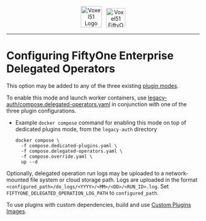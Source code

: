 <!-- markdownlint-disable no-inline-html line-length -->
<!-- markdownlint-disable-next-line first-line-heading -->
<div align="center">
<p align="center">

<img alt="Voxel51 Logo" src="https://user-images.githubusercontent.com/25985824/106288517-2422e000-6216-11eb-871d-26ad2e7b1e59.png" height="55px"> &nbsp;
<img alt="Voxel51 FiftyOne" src="https://user-images.githubusercontent.com/25985824/106288518-24bb7680-6216-11eb-8f10-60052c519586.png" height="50px">

</p>
</div>
<!-- markdownlint-enable no-inline-html line-length -->

---

# Configuring FiftyOne Enterprise Delegated Operators

This option may be added to any of the three existing
[plugin modes](./configuring-plugins.md).

To enable this mode and launch worker containers, use
[legacy-auth/compose.delegated-operators.yaml](legacy-auth/compose.delegated-operators.yaml)
in conjunction with one of the three plugin configurations.

- Example `docker compose` command for enabling this mode on top of dedicated
  plugins mode, from the `legacy-auth` directory

    ```shell
    docker compose \
      -f compose.dedicated-plugins.yaml \
      -f compose.delegated-operators.yaml \
      -f compose.override.yaml \
      up --d
    ```

Optionally, delegated operation run logs may be uploaded to a
network-mounted file system or cloud storage path.
Logs are uploaded in the format
`<configured_path>/do_logs/<YYYY>/<MM>/<DD>/<RUN_ID>.log`.
Set `FIFTYONE_DELEGATED_OPERATION_LOG_PATH` to `configured_path`.

To use plugins with custom dependencies, build and use
[Custom Plugins Images](../../docs/custom-plugins.md).
